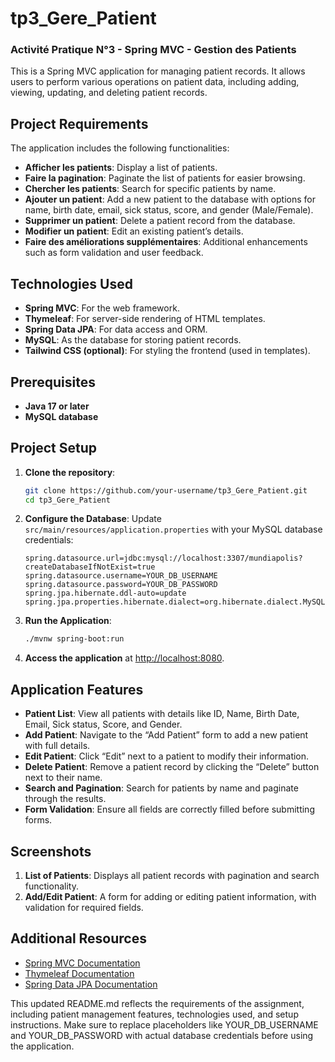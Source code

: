 # tp3_Gere_Patient
### Activité Pratique N°3 - Spring MVC - Gestion des Patients

This is a Spring MVC application for managing patient records. It allows users to perform various operations on patient data, including adding, viewing, updating, and deleting patient records.

## Project Requirements

The application includes the following functionalities:
- **Afficher les patients**: Display a list of patients.
- **Faire la pagination**: Paginate the list of patients for easier browsing.
- **Chercher les patients**: Search for specific patients by name.
- **Ajouter un patient**: Add a new patient to the database with options for name, birth date, email, sick status, score, and gender (Male/Female).
- **Supprimer un patient**: Delete a patient record from the database.
- **Modifier un patient**: Edit an existing patient’s details.
- **Faire des améliorations supplémentaires**: Additional enhancements such as form validation and user feedback.

## Technologies Used

- **Spring MVC**: For the web framework.
- **Thymeleaf**: For server-side rendering of HTML templates.
- **Spring Data JPA**: For data access and ORM.
- **MySQL**: As the database for storing patient records.
- **Tailwind CSS (optional)**: For styling the frontend (used in templates).

## Prerequisites

- **Java 17 or later**
- **MySQL database**

## Project Setup

1. **Clone the repository**:
    ```bash
    git clone https://github.com/your-username/tp3_Gere_Patient.git
    cd tp3_Gere_Patient
    ```

2. **Configure the Database**:
    Update `src/main/resources/application.properties` with your MySQL database credentials:
    ```properties
    spring.datasource.url=jdbc:mysql://localhost:3307/mundiapolis?createDatabaseIfNotExist=true
    spring.datasource.username=YOUR_DB_USERNAME
    spring.datasource.password=YOUR_DB_PASSWORD
    spring.jpa.hibernate.ddl-auto=update
    spring.jpa.properties.hibernate.dialect=org.hibernate.dialect.MySQL8Dialect
    ```

3. **Run the Application**:
    ```bash
    ./mvnw spring-boot:run
    ```

4. **Access the application** at [http://localhost:8080](http://localhost:8080).

## Application Features

- **Patient List**: View all patients with details like ID, Name, Birth Date, Email, Sick status, Score, and Gender.
- **Add Patient**: Navigate to the “Add Patient” form to add a new patient with full details.
- **Edit Patient**: Click “Edit” next to a patient to modify their information.
- **Delete Patient**: Remove a patient record by clicking the “Delete” button next to their name.
- **Search and Pagination**: Search for patients by name and paginate through the results.
- **Form Validation**: Ensure all fields are correctly filled before submitting forms.

## Screenshots

1. **List of Patients**: Displays all patient records with pagination and search functionality.
2. **Add/Edit Patient**: A form for adding or editing patient information, with validation for required fields.

## Additional Resources

- [Spring MVC Documentation](https://docs.spring.io/spring-framework/docs/current/reference/html/web.html)
- [Thymeleaf Documentation](https://www.thymeleaf.org/documentation.html)
- [Spring Data JPA Documentation](https://docs.spring.io/spring-data/jpa/docs/current/reference/html/)

This updated README.md reflects the requirements of the assignment, including patient management features, technologies used, and setup instructions. Make sure to replace placeholders like YOUR_DB_USERNAME and YOUR_DB_PASSWORD with actual database credentials before using the application.
```